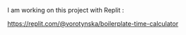 
 I am working on this project with Replit :

   https://replit.com/@vorotynska/boilerplate-time-calculator